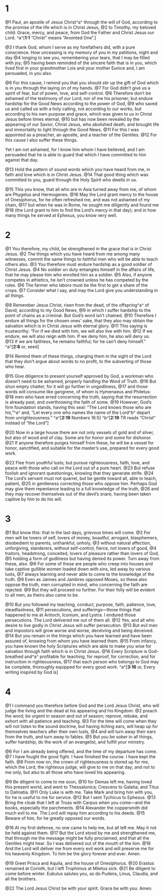 # 1 
@1 Paul, an apostle of Jesus Christ^a^ through the will of God, according to the promise of the life which is in Christ Jesus, 
@2 to Timothy, my beloved child: Grace, mercy, and peace, from God the Father and Christ Jesus our Lord. 
^a^[**1:1** “Christ” means “Anointed One”.]

@3 I thank God, whom I serve as my forefathers did, with a pure conscience. How unceasing is my memory of you in my petitions, night and day 
@4 longing to see you, remembering your tears, that I may be filled with joy; 
@5 having been reminded of the sincere faith that is in you, which lived first in your grandmother Lois and your mother Eunice and, I am persuaded, in you also. 

@6 For this cause, I remind you that you should stir up the gift of God which is in you through the laying on of my hands. 
@7 For God didn’t give us a spirit of fear, but of power, love, and self-control. 
@8 Therefore don’t be ashamed of the testimony of our Lord, nor of me his prisoner; but endure hardship for the Good News according to the power of God, 
@9 who saved us and called us with a holy calling, not according to our works, but according to his own purpose and grace, which was given to us in Christ Jesus before times eternal, 
@10 but has now been revealed by the appearing of our Savior, Christ Jesus, who abolished death, and brought life and immortality to light through the Good News. 
@11 For this I was appointed as a preacher, an apostle, and a teacher of the Gentiles. 
@12 For this cause I also suffer these things. 

Yet I am not ashamed, for I know him whom I have believed, and I am persuaded that he is able to guard that which I have committed to him against that day. 

@13 Hold the pattern of sound words which you have heard from me, in faith and love which is in Christ Jesus. 
@14 That good thing which was committed to you, guard through the Holy Spirit who dwells in us. 

@15 This you know, that all who are in Asia turned away from me, of whom are Phygelus and Hermogenes. 
@16 May the Lord grant mercy to the house of Onesiphorus, for he often refreshed me, and was not ashamed of my chain, 
@17 but when he was in Rome, he sought me diligently and found me 
@18 (the Lord grant to him to find the Lord’s mercy in that day); and in how many things he served at Ephesus, you know very well. 

# 2 
@1 You therefore, my child, be strengthened in the grace that is in Christ Jesus. 
@2 The things which you have heard from me among many witnesses, commit the same things to faithful men who will be able to teach others also. 
@3 You therefore must endure hardship as a good soldier of Christ Jesus. 
@4 No soldier on duty entangles himself in the affairs of life, that he may please him who enrolled him as a soldier. 
@5 Also, if anyone competes in athletics, he isn’t crowned unless he has competed by the rules. 
@6 The farmer who labors must be the first to get a share of the crops. 
@7 Consider what I say, and may the Lord give you understanding in all things. 

@8 Remember Jesus Christ, risen from the dead, of the offspring^a^ of David, according to my Good News, 
@9 in which I suffer hardship to the point of chains as a criminal. But God’s word isn’t chained. 
@10 Therefore I endure all things for the chosen ones’ sake, that they also may obtain the salvation which is in Christ Jesus with eternal glory. 
@11 This saying is trustworthy: “For if we died with him, we will also live with him. 
@12 If we endure, we will also reign with him. If we deny him, he also will deny us. 
@13 If we are faithless, he remains faithful; for he can’t deny himself.” 
^a^[**2:8** or, seed]

@14 Remind them of these things, charging them in the sight of the Lord that they don’t argue about words to no profit, to the subverting of those who hear. 

@15 Give diligence to present yourself approved by God, a workman who doesn’t need to be ashamed, properly handling the Word of Truth. 
@16 But shun empty chatter, for it will go further in ungodliness, 
@17 and those words will consume like gangrene, of whom is Hymenaeus and Philetus: 
@18 men who have erred concerning the truth, saying that the resurrection is already past, and overthrowing the faith of some. 
@19 However, God’s firm foundation stands, having this seal: “The Lord knows those who are his,”^a^ and, “Let every one who names the name of the Lord^b^ depart from unrighteousness.” 
^a^[**2:19** Numbers 16:5] ^b^[**2:19** TR reads “Christ” instead of “the Lord”]

@20 Now in a large house there are not only vessels of gold and of silver, but also of wood and of clay. Some are for honor and some for dishonor. 
@21 If anyone therefore purges himself from these, he will be a vessel for honor, sanctified, and suitable for the master’s use, prepared for every good work. 

@22 Flee from youthful lusts; but pursue righteousness, faith, love, and peace with those who call on the Lord out of a pure heart. 
@23 But refuse foolish and ignorant questionings, knowing that they generate strife. 
@24 The Lord’s servant must not quarrel, but be gentle toward all, able to teach, patient, 
@25 in gentleness correcting those who oppose him. Perhaps God may give them repentance leading to a full knowledge of the truth, 
@26 and they may recover themselves out of the devil’s snare, having been taken captive by him to do his will. 

# 3 
@1 But know this: that in the last days, grievous times will come. 
@2 For men will be lovers of self, lovers of money, boastful, arrogant, blasphemers, disobedient to parents, unthankful, unholy, 
@3 without natural affection, unforgiving, slanderers, without self-control, fierce, not lovers of good, 
@4 traitors, headstrong, conceited, lovers of pleasure rather than lovers of God, 
@5 holding a form of godliness but having denied its power. Turn away from these, also. 
@6 For some of these are people who creep into houses and take captive gullible women loaded down with sins, led away by various lusts, 
@7 always learning and never able to come to the knowledge of the truth. 
@8 Even as Jannes and Jambres opposed Moses, so these also oppose the truth, men corrupted in mind, who concerning the faith are rejected. 
@9 But they will proceed no further. For their folly will be evident to all men, as theirs also came to be. 

@10 But you followed my teaching, conduct, purpose, faith, patience, love, steadfastness, 
@11 persecutions, and sufferings—those things that happened to me at Antioch, Iconium, and Lystra. I endured those persecutions. The Lord delivered me out of them all. 
@12 Yes, and all who desire to live godly in Christ Jesus will suffer persecution. 
@13 But evil men and impostors will grow worse and worse, deceiving and being deceived. 
@14 But you remain in the things which you have learned and have been assured of, knowing from whom you have learned them. 
@15 From infancy, you have known the holy Scriptures which are able to make you wise for salvation through faith which is in Christ Jesus. 
@16 Every Scripture is God-breathed and^a^ profitable for teaching, for reproof, for correction, and for instruction in righteousness, 
@17 that each person who belongs to God may be complete, thoroughly equipped for every good work.
^a^[**3:16** or, Every writing inspired by God is] 

# 4 
@1 I command you therefore before God and the Lord Jesus Christ, who will judge the living and the dead at his appearing and his Kingdom: 
@2 preach the word; be urgent in season and out of season; reprove, rebuke, and exhort with all patience and teaching. 
@3 For the time will come when they will not listen to the sound doctrine, but having itching ears, will heap up for themselves teachers after their own lusts, 
@4 and will turn away their ears from the truth, and turn away to fables. 
@5 But you be sober in all things, suffer hardship, do the work of an evangelist, and fulfill your ministry. 

@6 For I am already being offered, and the time of my departure has come. 
@7 I have fought the good fight. I have finished the course. I have kept the faith. 
@8 From now on, the crown of righteousness is stored up for me, which the Lord, the righteous judge, will give to me on that day; and not to me only, but also to all those who have loved his appearing. 

@9 Be diligent to come to me soon, 
@10 for Demas left me, having loved this present world, and went to Thessalonica; Crescens to Galatia; and Titus to Dalmatia. 
@11 Only Luke is with me. Take Mark and bring him with you, for he is useful to me for service. 
@12 But I sent Tychicus to Ephesus. 
@13 Bring the cloak that I left at Troas with Carpus when you come—and the books, especially the parchments. 
@14 Alexander the coppersmith did much evil to me. The Lord will repay him according to his deeds. 
@15 Beware of him, for he greatly opposed our words. 

@16 At my first defense, no one came to help me, but all left me. May it not be held against them. 
@17 But the Lord stood by me and strengthened me, that through me the message might be fully proclaimed, and that all the Gentiles might hear. So I was delivered out of the mouth of the lion. 
@18 And the Lord will deliver me from every evil work and will preserve me for his heavenly Kingdom. To him be the glory forever and ever. Amen. 

@19 Greet Prisca and Aquila, and the house of Onesiphorus. 
@20 Erastus remained at Corinth, but I left Trophimus at Miletus sick. 
@21 Be diligent to come before winter. Eubulus salutes you, as do Pudens, Linus, Claudia, and all the brothers. 

@22 The Lord Jesus Christ be with your spirit. Grace be with you. Amen. 